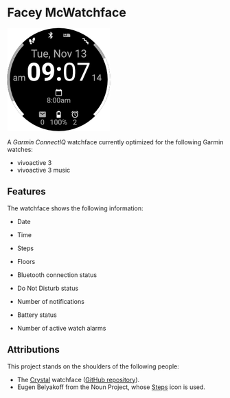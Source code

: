 # Facey McWatchface

![Watchface design](design/face.png)

A _Garmin ConnectIQ_ watchface currently optimized for the following Garmin watches:

* vivoactive 3
* vivoactive 3 music

## Features

The watchface shows the following information:

* Date

* Time

* Steps

* Floors

* Bluetooth connection status

* Do Not Disturb status

* Number of notifications

* Battery status

* Number of active watch alarms


## Attributions

This project stands on the shoulders of the following people:

- The [Crystal](https://apps.garmin.com/en-GB/apps/9fd04d09-8c80-4c81-9257-17cfa0f0081b) watchface ([GitHub repository](https://github.com/warmsound/crystal-face)).
- Eugen Belyakoff from the Noun Project, whose [Steps](https://thenounproject.com/term/steps/87667/) icon is used.
